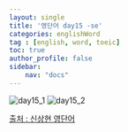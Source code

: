 ```yaml
---
layout: single
title: '영단어 day15 -se'
categories: englishWord
tag : [english, word, toeic]
toc: true
author_profile: false
sidebar:
    nav: "docs"
---
```



![day15_1](https://ingu627.github.io/images/english/day15_1.jpg)
![day15_2](https://ingu627.github.io/images/english/day15_2.jpg)



[출처 : 신상현 영단어](https://www.aladin.co.kr/shop/wproduct.aspx?ItemId=126278788)